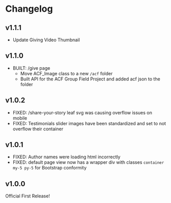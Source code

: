 # Changelog

## v1.1.1

- Update Giving Video Thumbnail

## v1.1.0

- BUILT: /give page
  - Move ACF_Image class to a new `/acf` folder
  - Built API for the ACF Group Field Project and added acf json to the folder

## v1.0.2

- FIXED: /share-your-story leaf svg was causing overflow issues on mobile
- FIXED: Testimonials slider images have been standardized and set to not overflow their container

## v1.0.1

- FIXED: Author names were loading html incorrectly
- FIXED: default page view now has a wrapper div with classes `container my-5 py-5` for Bootstrap conformity

## v1.0.0

Official First Release!
